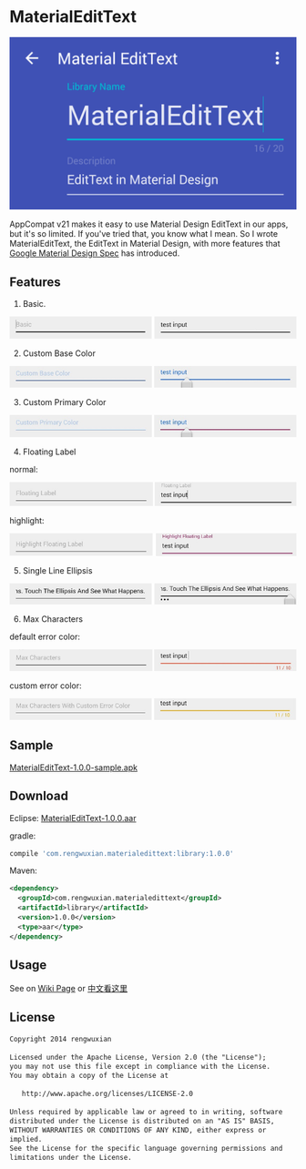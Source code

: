 MaterialEditText
================

![MaterialEditText](./images/material_edittext.png)

AppCompat v21 makes it easy to use Material Design EditText in our apps, but it's so limited. If you've tried that, you know what I mean. So I wrote MaterialEditText, the EditText in Material Design, with more features that [Google Material Design Spec](http://www.google.com/design/spec/components/text-fields.html) has introduced.

## Features
1. Basic.

  ![Basic](./images/basic.jpg)
  
2. Custom Base Color
  
  ![BaseColor](./images/custom_base_color.jpg)
  
3. Custom Primary Color
  
  ![PrimaryColor](./images/custom_primary_color.jpg)
  
4. Floating Label
  
  normal:
  
  ![FloatingLabel](./images/floating_label.jpg)
  
  highlight:
  
  ![HighlightFloatingLabel](./images/highlight.jpg)
  
5. Single Line Ellipsis
  
  ![SingLineEllipsis](./images/ellipsis.jpg)
  
6. Max Characters
  
  default error color:
  
  ![MaxCharacters](./images/max_characters.jpg)
  
  custom error color:
  
  ![CustomErrorColor](./images/custom_error.jpg)

## Sample

[MaterialEditText-1.0.0-sample.apk](https://github.com/rengwuxian/MaterialEditText/releases/download/1.0.0/MaterialEditText-1.0.0-sample.apk)
  
## Download

Eclipse:
[MaterialEditText-1.0.0.aar](https://github.com/rengwuxian/MaterialEditText/releases/download/1.0.0/MaterialEditText-1.0.0.aar)

gradle:

```groovy
compile 'com.rengwuxian.materialedittext:library:1.0.0'
```

Maven:
```xml
<dependency>
  <groupId>com.rengwuxian.materialedittext</groupId>
  <artifactId>library</artifactId>
  <version>1.0.0</version>
  <type>aar</type>
</dependency>
```

## Usage

See on [Wiki Page](https://github.com/rengwuxian/MaterialEditText/wiki/Wiki-for-Material-EditText) or [中文看这里](http://www.rengwuxian.com/post/MaterialEditText)

## License

    Copyright 2014 rengwuxian

    Licensed under the Apache License, Version 2.0 (the "License");
    you may not use this file except in compliance with the License.
    You may obtain a copy of the License at

       http://www.apache.org/licenses/LICENSE-2.0

    Unless required by applicable law or agreed to in writing, software
    distributed under the License is distributed on an "AS IS" BASIS,
    WITHOUT WARRANTIES OR CONDITIONS OF ANY KIND, either express or implied.
    See the License for the specific language governing permissions and
    limitations under the License.
    
